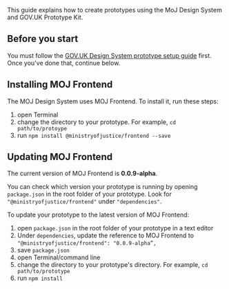 This guide explains how to create prototypes using the MoJ Design System and GOV.UK Prototype Kit.

## Before you start

You must follow the [GOV.UK Design System prototype setup guide](https://design-system.service.gov.uk/get-started/prototyping/) first. Once you've done that, continue below.

## Installing MOJ Frontend

The MOJ Design System uses MOJ Frontend. To install it, run these steps:

1. open Terminal
2. change the directory to your prototype. For example, `cd path/to/protoype`
3. run `npm install @ministryofjustice/frontend --save`

## Updating MOJ Frontend

The current version of MOJ Frontend is **0.0.9-alpha**.

You can check which version your prototype is running by opening `package.json` in the root folder of your prototype. Look for `"@ministryofjustice/frontend"` under `"dependencies"`.

To update your prototype to the latest version of MOJ Frontend:

1. open `package.json` in the root folder of your prototype in a text editor
2. Under `dependencies`, update the reference to MOJ Frontend to  `"@ministryofjustice/frontend": "0.0.9-alpha”,`
3. save `package.json`
4. open Terminal/command line
5. change the directory to your prototype's directory. For example, `cd path/to/prototype`
6. run `npm install`